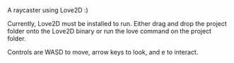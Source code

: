 A raycaster using Love2D :)

Currently, Love2D must be installed to run. Either drag and drop the project folder onto the Love2D binary or run the love command on the project folder.

Controls are WASD to move, arrow keys to look, and e to interact. 
